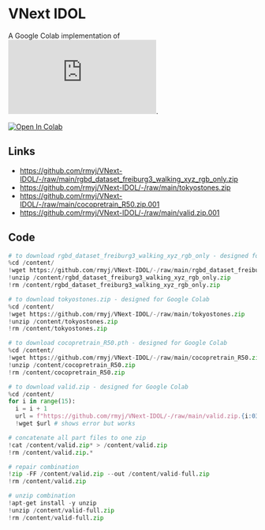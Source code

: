 # VNext IDOL

A Google Colab implementation of ![VNext IDOL](https://github.com/wjf5203/VNext/blob/main/projects/IDOL/IDOL.md).

[![Open In Colab](https://colab.research.google.com/assets/colab-badge.svg)](https://colab.research.google.com/github/rmyj/VNext-IDOL/blob/main/VNext-IDOL.ipynb)

## Links

- https://github.com/rmyj/VNext-IDOL/-/raw/main/rgbd_dataset_freiburg3_walking_xyz_rgb_only.zip
- https://github.com/rmyj/VNext-IDOL/-/raw/main/tokyostones.zip
- https://github.com/rmyj/VNext-IDOL/-/raw/main/cocopretrain_R50.zip.001
- https://github.com/rmyj/VNext-IDOL/-/raw/main/valid.zip.001

## Code

```python
# to download rgbd_dataset_freiburg3_walking_xyz_rgb_only - designed for Google Colab
%cd /content/
!wget https://github.com/rmyj/VNext-IDOL/-/raw/main/rgbd_dataset_freiburg3_walking_xyz_rgb_only.zip
!unzip /content/rgbd_dataset_freiburg3_walking_xyz_rgb_only.zip
!rm /content/rgbd_dataset_freiburg3_walking_xyz_rgb_only.zip
```

```python
# to download tokyostones.zip - designed for Google Colab
%cd /content/
!wget https://github.com/rmyj/VNext-IDOL/-/raw/main/tokyostones.zip
!unzip /content/tokyostones.zip
!rm /content/tokyostones.zip
```

```python
# to download cocopretrain_R50.pth - designed for Google Colab
%cd /content/
!wget https://github.com/rmyj/VNext-IDOL/-/raw/main/cocopretrain_R50.zip
!unzip /content/cocopretrain_R50.zip
!rm /content/cocopretrain_R50.zip
```

```python
# to download valid.zip - designed for Google Colab
%cd /content/
for i in range(15):
  i = i + 1
  url = f"https://github.com/rmyj/VNext-IDOL/-/raw/main/valid.zip.{i:03}"
  !wget $url # shows error but works 

# concatenate all part files to one zip
!cat /content/valid.zip* > /content/valid.zip
!rm /content/valid.zip.*

# repair combination
!zip -FF /content/valid.zip --out /content/valid-full.zip
!rm /content/valid.zip

# unzip combination
!apt-get install -y unzip
!unzip /content/valid-full.zip
!rm /content/valid-full.zip
```
